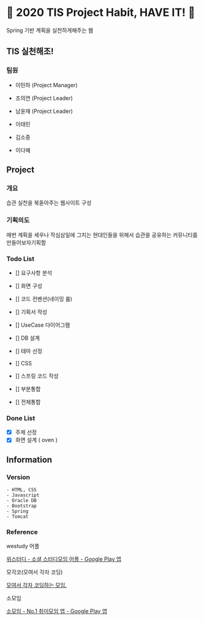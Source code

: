 # :facepunch: 2020 TIS Project Habit, HAVE IT! :facepunch:
Spring 기반 계획을 실천하게해주는 웹

## TIS 실천해조!

### 팀원

- 이민하 (Project Manager)

- 조의연 (Project Leader)

- 남윤재 (Project Leader)

- 이태민

- 김소중

- 이다혜

## Project
### 개요
습관 실천을 북돋아주는 웹사이트 구성

### 기획의도
매번 계획을 세우나 작심삼일에 그치는 현대인들을 위해서 습관을 공유하는 커뮤니티를 만들어보자기획함

### Todo List
- [] 요구사항 분석
- [] 화면 구성
- [] 코드 컨벤션(네이밍 룰)
- [] 기획서 작성
- [] UseCase 다이어그램

- [] DB 설계
- [] 테마 선정
- [] CSS
- [] 스프링 코드 작성
- [] 부분통합
- [] 전체통합



### Done List
- [x] 주제 선정 
- [x] 화면 설계 ( oven )

## Information

### Version
```
- HTML, CSS
- Javascript
- Oracle DB
- Bootstrap
- Spring
- Tomcat

```


### Reference
westudy 어플

[위스터디 - 소셜 스터디모임 어플 - Google Play 앱](https://play.google.com/store/apps/details?id=com.westudy.kims.westudy&hl=ko)

모각코(모여서 각자 코딩)

[모여서 각자 코딩하는 모임.](https://www.facebook.com/groups/mogaco/)

소모임

[소모임 - No.1 취미모임 앱 - Google Play 앱](https://play.google.com/store/apps/details?id=com.friendscube.somoim&hl=ko)



